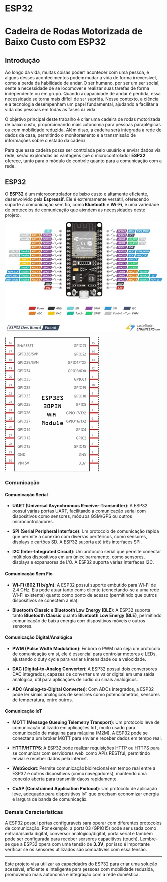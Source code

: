 # ESP32

# Cadeira de Rodas Motorizada de Baixo Custo com ESP32

## Introdução

Ao longo da vida, muitas coisas podem acontecer com uma pessoa, e alguns desses acontecimentos podem mudar a vida de forma irreversível, como a perda da habilidade de andar. O ser humano, por ser um ser social, sente a necessidade de se locomover e realizar suas tarefas de forma independente ou em grupo. Quando a capacidade de andar é perdida, essa necessidade se torna mais difícil de ser suprida. Nesse contexto, a ciência e a tecnologia desempenham um papel fundamental, ajudando a facilitar a vida das pessoas em todas as fases da vida.

O objetivo principal deste trabalho é criar uma cadeira de rodas motorizada de baixo custo, proporcionando mais autonomia para pessoas paraplégicas ou com mobilidade reduzida. Além disso, a cadeira será integrada à rede de dados da casa, permitindo o monitoramento e a transmissão de informações sobre o estado da cadeira.

Para que essa cadeira possa ser controlada pelo usuário e enviar dados via rede, serão exploradas as vantagens que o microcontrolador **ESP32** oferece, tanto para o módulo de controle quanto para a comunicação com a rede.

## ESP32

O **ESP32** é um microcontrolador de baixo custo e altamente eficiente, desenvolvido pela **Espressif**. Ele é extremamente versátil, oferecendo suporte a comunicação sem fio, como **Bluetooth** e **Wi-Fi**, e uma variedade de protocolos de comunicação que atendem às necessidades deste projeto.

![Figura 1 - Configuração de pinagem da ESP32](ESP32-Pinout.jpeg)

![Figura 2 - Esquematico de pontos de conexão da ESP32](_EsquemáticoEsp32.png)

### Comunicação

#### Comunicação Serial

- **UART (Universal Asynchronous Receiver-Transmitter)**: A ESP32 possui várias portas UART, facilitando a comunicação serial com dispositivos como sensores, módulos GSM/GPS ou outros microcontroladores.
  
- **SPI (Serial Peripheral Interface)**: Um protocolo de comunicação rápida que permite a conexão com diversos periféricos, como sensores, displays e cartões SD. A ESP32 suporta até três interfaces SPI.

- **I2C (Inter-Integrated Circuit)**: Um protocolo serial que permite conectar múltiplos dispositivos em um único barramento, como sensores, displays e expansores de I/O. A ESP32 suporta várias interfaces I2C.

#### Comunicação Sem Fio

- **Wi-Fi (802.11 b/g/n)**: A ESP32 possui suporte embutido para Wi-Fi de 2.4 GHz. Ela pode atuar tanto como cliente (conectando-se a uma rede Wi-Fi existente) quanto como ponto de acesso (permitindo que outros dispositivos se conectem a ela).

- **Bluetooth Classic e Bluetooth Low Energy (BLE)**: A ESP32 suporta tanto **Bluetooth Classic** quanto **Bluetooth Low Energy (BLE)**, permitindo comunicação de baixa energia com dispositivos móveis e outros sensores.

#### Comunicação Digital/Analógica

- **PWM (Pulse Width Modulation)**: Embora o PWM não seja um protocolo de comunicação em si, ele é essencial para controlar motores e LEDs, ajustando o duty cycle para variar a intensidade ou a velocidade.

- **DAC (Digital-to-Analog Converter)**: A ESP32 possui dois conversores DAC integrados, capazes de converter um valor digital em uma saída analógica, útil para aplicações de áudio ou sinais analógicos.

- **ADC (Analog-to-Digital Converter)**: Com ADCs integrados, a ESP32 pode ler sinais analógicos de sensores como potenciômetros, sensores de temperatura, entre outros.

#### Comunicação IoT

- **MQTT (Message Queuing Telemetry Transport)**: Um protocolo leve de comunicação utilizado em aplicações IoT, muito usado para comunicação de máquina para máquina (M2M). A ESP32 pode se conectar a um broker MQTT para enviar e receber dados em tempo real.

- **HTTP/HTTPS**: A ESP32 pode realizar requisições HTTP ou HTTPS para se comunicar com servidores web, como APIs RESTful, permitindo enviar e receber dados pela internet.

- **WebSocket**: Permite comunicação bidirecional em tempo real entre a ESP32 e outros dispositivos (como navegadores), mantendo uma conexão aberta para transmitir dados rapidamente.

- **CoAP (Constrained Application Protocol)**: Um protocolo de aplicação leve, adequado para dispositivos IoT que precisam economizar energia e largura de banda de comunicação.

### Demais Características

A ESP32 possui portas configuráveis para operar com diferentes protocolos de comunicação. Por exemplo, a porta 03 (GPIO15) pode ser usada como entrada/saída digital, conversor analógico/digital, porta serial e também pode ser configurada para receber sensores capacitivos (touch). Lembre-se que a ESP32 opera com uma tensão de **3.3V**, por isso é importante verificar se os sensores utilizados são compatíveis com essa tensão.

---

Este projeto visa utilizar as capacidades do ESP32 para criar uma solução acessível, eficiente e inteligente para pessoas com mobilidade reduzida, promovendo mais autonomia e integração com a rede doméstica.

